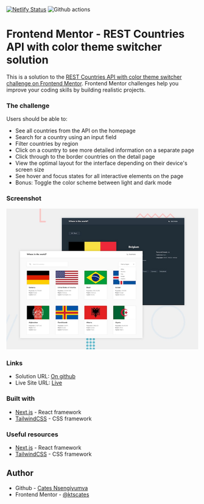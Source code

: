 [![Netlify Status](https://api.netlify.com/api/v1/badges/396d46bb-2e57-463a-a4a5-dfb3a2ca54c7/deploy-status)](https://app.netlify.com/sites/heartfelt-blancmange-1be231/deploys) ![Github actions](https://github.com/ktscates/rest-countries-app/actions/workflows/node.js.yml/badge.svg)

# Frontend Mentor - REST Countries API with color theme switcher solution

This is a solution to the [REST Countries API with color theme switcher challenge on Frontend Mentor](https://www.frontendmentor.io/challenges/rest-countries-api-with-color-theme-switcher-5cacc469fec04111f7b848ca). Frontend Mentor challenges help you improve your coding skills by building realistic projects.

### The challenge

Users should be able to:

- See all countries from the API on the homepage
- Search for a country using an input field
- Filter countries by region
- Click on a country to see more detailed information on a separate page
- Click through to the border countries on the detail page
- View the optimal layout for the interface depending on their device's screen size
- See hover and focus states for all interactive elements on the page
- Bonus: Toggle the color scheme between light and dark mode

### Screenshot

![REST Countries API with color theme switcher](./public/assets/preview.jpg)

### Links

- Solution URL: [On github](https://github.com/ktscates/rest-countries-app)
- Live Site URL: [Live](https://heartfelt-blancmange-1be231.netlify.app/)

### Built with

- [Next.js](https://nextjs.org/) - React framework
- [TailwindCSS](https://nextjs.org/) - CSS framework

### Useful resources

- [Next.js](https://nextjs.org/) - React framework
- [TailwindCSS](https://nextjs.org/) - CSS framework

## Author

- Github - [Cates Nsengiyumva](https://github.com/ktscates)
- Frontend Mentor - [@ktscates](https://www.frontendmentor.io/profile/ktscates)
